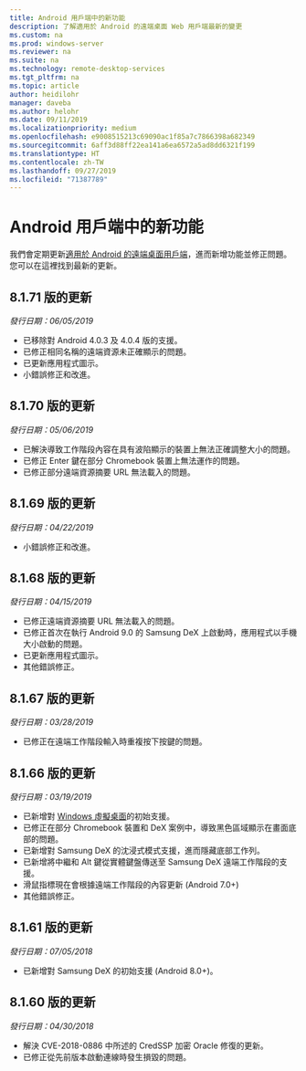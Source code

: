 ```yaml
---
title: Android 用戶端中的新功能
description: 了解適用於 Android 的遠端桌面 Web 用戶端最新的變更
ms.custom: na
ms.prod: windows-server
ms.reviewer: na
ms.suite: na
ms.technology: remote-desktop-services
ms.tgt_pltfrm: na
ms.topic: article
author: heidilohr
manager: daveba
ms.author: helohr
ms.date: 09/11/2019
ms.localizationpriority: medium
ms.openlocfilehash: e9008515213c69090ac1f85a7c7866398a682349
ms.sourcegitcommit: 6aff3d88ff22ea141a6ea6572a5ad8dd6321f199
ms.translationtype: HT
ms.contentlocale: zh-TW
ms.lasthandoff: 09/27/2019
ms.locfileid: "71387789"
---
```

# <a name="whats-new-in-the-android-client"></a>Android 用戶端中的新功能

我們會定期更新[適用於 Android 的遠端桌面用戶端](remote-desktop-android.md)，進而新增功能並修正問題。 您可以在這裡找到最新的更新。

## <a name="updates-for-version-8171"></a>8\.1.71 版的更新

*發行日期：06/05/2019*

- 已移除對 Android 4.0.3 及 4.0.4 版的支援。
- 已修正相同名稱的遠端資源未正確顯示的問題。
- 已更新應用程式圖示。
- 小錯誤修正和改進。

## <a name="updates-for-version-8170"></a>8\.1.70 版的更新

*發行日期：05/06/2019*

- 已解決導致工作階段內容在具有波陷顯示的裝置上無法正確調整大小的問題。
- 已修正 Enter 鍵在部分 Chromebook 裝置上無法運作的問題。
- 已修正部分遠端資源摘要 URL 無法載入的問題。

## <a name="updates-for-version-8169"></a>8\.1.69 版的更新

*發行日期：04/22/2019*

- 小錯誤修正和改進。

## <a name="updates-for-version-8168"></a>8\.1.68 版的更新

*發行日期：04/15/2019*

- 已修正遠端資源摘要 URL 無法載入的問題。
- 已修正首次在執行 Android 9.0 的 Samsung DeX 上啟動時，應用程式以手機大小啟動的問題。
- 已更新應用程式圖示。
- 其他錯誤修正。

## <a name="updates-for-version-8167"></a>8\.1.67 版的更新

*發行日期：03/28/2019*

- 已修正在遠端工作階段輸入時重複按下按鍵的問題。

## <a name="updates-for-version-8166"></a>8\.1.66 版的更新

*發行日期：03/19/2019*

- 已新增對 [Windows 虛擬桌面](https://aka.ms/wvd)的初始支援。
- 已修正在部分 Chromebook 裝置和 DeX 案例中，導致黑色區域顯示在畫面底部的問題。
- 已新增對 Samsung DeX 的沈浸式模式支援，進而隱藏底部工作列。
- 已新增將中繼和 Alt 鍵從實體鍵盤傳送至 Samsung DeX 遠端工作階段的支援。
- 滑鼠指標現在會根據遠端工作階段的內容更新 (Android 7.0+)
- 其他錯誤修正。

## <a name="updates-for-version-8161"></a>8\.1.61 版的更新

*發行日期：07/05/2018*

- 已新增對 Samsung DeX 的初始支援 (Android 8.0+)。

## <a name="updates-for-version-8160"></a>8\.1.60 版的更新

*發行日期：04/30/2018*

- 解決 CVE-2018-0886 中所述的 CredSSP 加密 Oracle 修復的更新。
- 已修正從先前版本啟動連線時發生損毀的問題。
